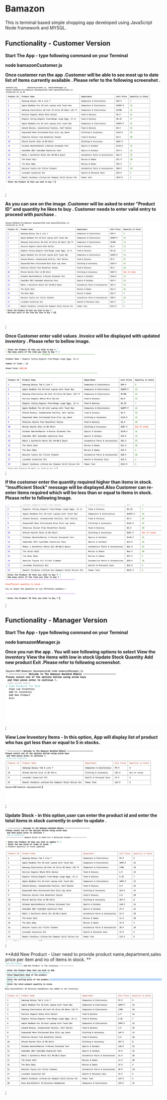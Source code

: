# Bamazon
This is terminal based simple shopping app developed using JavaScript Node framework and MYSQL.

## Functionality - Customer Version
**Start The App - type following command on your Terminal**

**node bamazonCustomer.js** 

**Once customer  run the app .Customer will be able to see most up to date list of items currently available .
Please refer to the following screenshot .**

![Screen view of current items](images/Bamazon-Client-View.png);

**As you can see on the image .Customer will be asked to enter "Product ID" and quantity he likes to buy .
Customer needs to enter valid entry to proceed with purchase .**

![Screen view of placing the order](images/Bamazon-Client-View-Place-Order.png);

**Once Customer enter valid values .Invoice will be displayed with updated inventory . Please refer to bellow image.**

![Screen view of current items](images/Bamazon-Client-View-Order-Summery.png);

**If the customer enter the quantity required higher than items in stock. "Insufficient Stock" message will be displayed.Also Customer can re-enter items required which will be less than or equal to items in stock. Please refer to following Image.**

![Screen view of Insufficient Stock](images/Bamazon-Client-View-Insufficient.png);

## Functionality - Manager Version

**Start The App - type following command on your Terminal**

**node bamazonManager.js** 

**Once you run the app . You will see following options to select
View the inventory
View the items with low in stock
Update Stock Quantity
Add new product
Exit .Please refer to following screenshot.**

![Screen view of Bamazon Manager](images/Bamazon-Manager-View.png);

**View Low Inventory Items - In this option, App will display list of product who has got less than or equal to 5 in stocks.**

![Bamazon Manager Low In Stock](images/Bamazon-Manager-View-Low-Inventory.png);

**Update Stock - in this option,user can enter the product id and enter the total items in stock currently in order to update .**

![Bamazon Manager Update Stock](images/Bamazon-Manager-Update-Stock.png);

**Add New Product - User need to provide product name,department,sales price per item and no of items in stock. **
![Bamazon Manager Low In Stock](images/Bamazon-Manager-Add-Product.png);

